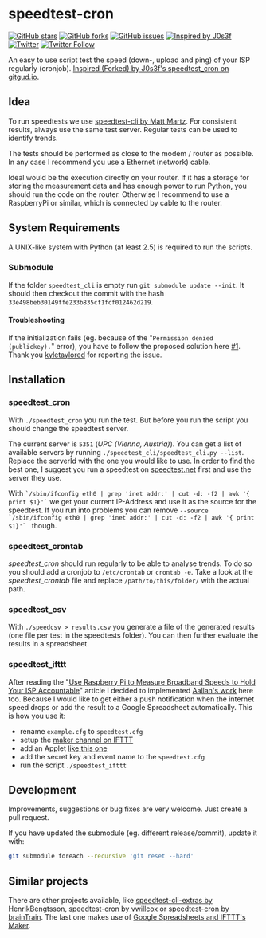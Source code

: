 # speedtest-cron

[![GitHub stars](https://img.shields.io/github/stars/natterstefan/speedtest-cron.svg)](https://github.com/natterstefan/speedtest-cron/stargazers)
[![GitHub forks](https://img.shields.io/github/forks/natterstefan/speedtest-cron.svg)](https://github.com/natterstefan/speedtest-cron/network)
[![GitHub issues](https://img.shields.io/github/issues/natterstefan/speedtest-cron.svg)](https://github.com/natterstefan/speedtest-cron/issues)
[![Inspired by J0s3f](https://img.shields.io/badge/Inspired%20by-J0s3f-blue.svg)](https://gitgud.io/J0s3f/speedtest_cron)
[![Twitter](https://img.shields.io/twitter/url/https/github.com/natterstefan/speedtest-cron.svg?style=social)](https://twitter.com/intent/tweet?text=https://github.com/natterstefan/speedtest-cron)
[![Twitter Follow](https://img.shields.io/twitter/follow/natterstefan.svg?style=social&label=Follow)](https://twitter.com/natterstefan)

An easy to use script test the speed (down-, upload and ping) of your ISP regularly (cronjob). [Inspired (Forked) by J0s3f's speedtest_cron on gitgud.io][jsspcr].

## Idea

To run speedtests we use [speedtest-cli by Matt Martz][spcli]. For consistent results, always use the same test server. Regular tests can be used to identify trends.

The tests should be performed as close to the modem / router as possible. In any case I recommend you use a Ethernet (network) cable.

Ideal would be the execution directly on your router. If it has a storage for storing the measurement data and has enough power to run Python, you should run the code on the router. Otherwise I recommend to use a RaspberryPi or similar, which is connected by cable to the router.

## System Requirements

A UNIX-like system with Python (at least 2.5) is required to run the scripts.

### Submodule

If the folder `speedtest_cli` is empty run ```git submodule update --init```. It
should then checkout the commit with the hash `33e498beb30149ffe233b835cf1fcf012462d219`.

#### Troubleshooting

If the initialization fails (eg. because of the "`Permission denied (publickey).`"
error), you have to follow the proposed solution here [#1](https://github.com/natterstefan/speedtest-cron/issues/1#issuecomment-440756964).
Thank you [kyletaylored](https://github.com/kyletaylored) for reporting the issue.

## Installation

### speedtest_cron

With `./speedtest_cron` you run the test. But before you run the script you should change the speedtest server.

The current server is ```5351``` (*UPC (Vienna, Austria)*). You can get a list of available servers by running ```./speedtest_cli/speedtest_cli.py --list```. Replace the serverId with the one you would like to use. In order to find the best one, I suggest you run a speedtest on [speedtest.net](speedtest) first and use the server they use.

With ``` `/sbin/ifconfig eth0 | grep 'inet addr:' | cut -d: -f2 | awk '{ print $1}'` ``` we get your current IP-Address and use it as the source for the speedtest. If you run into problems you can remove ```--source `/sbin/ifconfig eth0 | grep 'inet addr:' | cut -d: -f2 | awk '{ print $1}'` ``` though.

### speedtest_crontab

_speedtest_cron_ should run regularly to be able to analyse trends. To do so you should add a cronjob to `/etc/crontab` or ```crontab -e```. Take a look at the _speedtest_crontab_ file and replace ```/path/to/this/folder/``` with the actual path.

### speedtest_csv

With ```./speedcsv > results.csv``` you generate a file of the generated results (one file per test in the speedtests folder). You can then further evaluate the results in a spreadsheet.

### speedtest_ifttt

After reading the "[Use Raspberry Pi to Measure Broadband Speeds to Hold Your ISP Accountable][iftttmaker]" article I decided to implemented [Aallan's work][gistaallan] here too. Because I would like to get either a push notification when the internet speed drops or add the result to a Google Spreadsheet automatically. This is how you use it:

- rename ```example.cfg``` to ```speedtest.cfg```
- setup the [maker channel on IFTTT][maker]
- add an Applet [like this one][ifapplet]
- add the secret key and event name to the `speedtest.cfg`
- run the script ```./speedtest_ifttt```

## Development

Improvements, suggestions or bug fixes are very welcome. Just create a pull request.

If you have updated the submodule (eg. different release/commit), update it with:

```bash
git submodule foreach --recursive 'git reset --hard'
```

## Similar projects

There are other projects available, like [speedtest-cli-extras by HenrikBengtsson][spclix], [speedtest-cron by vwillcox][vwillcox] or [speedtest-cron by brainTrain][brainTrain]. The last one makes use of [Google Spreadsheets and IFTTT's Maker][iftttmaker].

 [spcli]: https://github.com/sivel/speedtest-cli
 [spclix]: https://github.com/HenrikBengtsson/speedtest-cli-extras
 [vwillcox]: https://github.com/vwillcox/speedtest-cron
 [brainTrain]: https://github.com/brainTrain/speedtest-cron
 [speedtest]: http://www.speedtest.net/
 [jsspcr]: https://gitgud.io/J0s3f/speedtest_cron
 [iftttmaker]: http://makezine.com/projects/send-ticket-isp-when-your-internet-drops/
 [gistaallan]: https://gist.github.com/aallan/bafc70a347f3b9526d30
 [ifapplet]: https://ifttt.com/applets/49618185d-log-speedtest-results-to-spreadsheet
 [maker]: https://ifttt.com/maker
